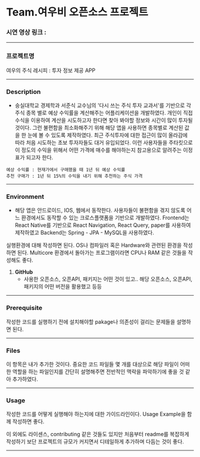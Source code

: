 # Team.여우비 오픈소스 프로젝트 

### 시연 영상 링크 : 

------------

### 프로젝트명

여우의 주식 레시피 : 투자 정보 제공 APP

------------

### Description
  -  숭실대학교 경제학과 서준식 교수님의 '다시 쓰는 주식 투자 교과서'를 기반으로 각 주식 종목 별로 예상 수익률을 계산해주는 어플리케이션을 개발하였다.
    개인이 직접 수식을 이용하여 계산을 시도하고자 한다면 찾아 봐야할 정보와 시간이 많이 투자될 것이다. 그런 불편함을 최소화해주기 위해 해당 앱을 사용하면 종목별로
    계산된 값을 한 눈에 볼 수 있도록 제작하였다.
     최근 주식투자에 대한 접근이 많이 올라감에 따라 처음 시도하는 초보 투자자들도 대거 유입되었다. 이런 사용자들을 주타킷으로 이 정도의 수익을 위해서 어떤 가격에
    매수를 해야하는지 참고용으로 알려주는 이정표가 되고자 한다.

    예상 수익률 : 현재가에서 구매했을 때 1년 뒤 예상 수익률
    추천 구매가 : 1년 뒤 15%의 수익을 내기 위해 추천하는 주식 가격

------------

### Environment
  -  해당 앱은 안드로이드, IOS, 웹에서 동작한다. 사용자들이 불편함을 겪지 않도록 어느 환경에서도 동작할 수 있는 크로스플랫폼을 기반으로 개발하였다. Frontend는 React Native를
    기반으로 React Navigation, React Query, paper를 사용하여 제작하였고 Backend는 Spring - JPA - MySQL을 사용하였다.
    
실행환경에 대해 작성하면 된다. OS나 컴파일러 혹은 Hardware와 관련된 환경을 작성하면 된다. Multicore 환경에서 돌아가는 프로그램이라면 CPU나 RAM 같은 것들을 작성해도 좋다.
1. **GitHub** 
    - 사용한 오픈소스, 오픈API, 패키지는 어떤 것이 있고.. 해당 오픈소스, 오픈API, 패키지의 어떤 버전을 활용했고 등등
    
------------

### Prerequisite

작성한 코드를 실행하기 전에 설치해야할 pakage나 의존성이 걸리는 문제들을 설명하면 된다.

------------

### Files

이 항목은 내가 추가한 것이다. 중요한 코드 파일들 몇 개를 대상으로 해당 파일이 어떠한 역할을 하는 파일인지를 간단히 설명해주면 전반적인 맥락을 파악하기에 좋을 것 같아 추가하였다.

------------

### Usage
작성한 코드를 어떻게 실행해야 하는지에 대한 가이드라인이다. Usage Example을 함께 작성하면 좋다.

이 외에도 라이센스, contributing 같은 것들도 있지만 처음부터 readme를 복잡하게 작성하기 보단 프로젝트의 규모가 커지면서 디테일하게 추가하며 다듬는 것이 좋다.

------------
 

